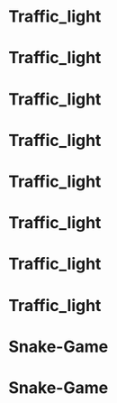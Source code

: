 # Traffic_light
# Traffic_light
# Traffic_light
# Traffic_light
# Traffic_light
# Traffic_light
# Traffic_light
# Traffic_light
# Snake-Game
# Snake-Game
